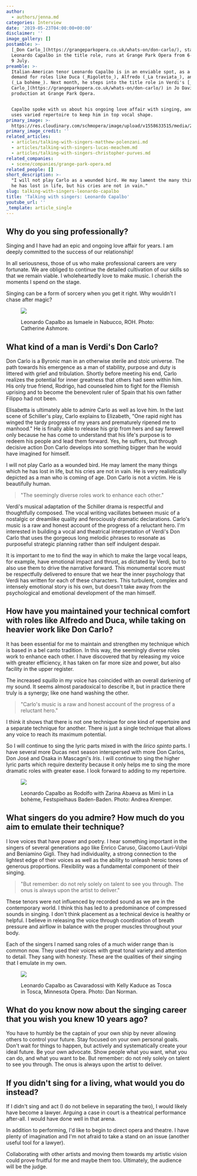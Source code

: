 ```yaml
---
author:
  - authors/jenna.md
categories: Interview
date: '2019-05-23T04:00:00+00:00'
disclaimer: ''
image_gallery: []
postamble: >-
  [_Don Carlo_](https://grangeparkopera.co.uk/whats-on/don-carlo/), starring
  Leonardo Capalbo in the title role, runs at Grange Park Opera from 6- June to
  9 July.
preamble: >-
  Italian-American tenor Leonardo Capalbo is in an enviable spot, as a tenor in
  demand for roles like Duca (_Rigoletto_), Alfredo (_La traviata_), and Rodolfo
  (_La bohème_). Next month, he steps into the title role in Verdi's [_Don
  Carlo_](https://grangeparkopera.co.uk/whats-on/don-carlo/) in Jo Davies'
  production at Grange Park Opera.


  Capalbo spoke with us about his ongoing love affair with singing, and how he
  uses varied repertoire to keep him in top vocal shape.
primary_image: >-
  https://res.cloudinary.com/schmopera/image/upload/v1558633515/media/2019/05/sqLeonardoCapalbo.jpg
primary_image_credit: ''
related_articles:
  - articles/talking-with-singers-matthew-polenzani.md
  - articles/talking-with-singers-lucas-meachem.md
  - articles/talking-with-singers-christopher-purves.md
related_companies:
  - scene/companies/grange-park-opera.md
related_people: []
short_description: >-
  "I will not play Carlo as a wounded bird. He may lament the many things which
  he has lost in life, but his cries are not in vain."
slug: talking-with-singers-leonardo-capalbo
title: 'Talking with singers: Leonardo Capalbo'
youtube_url: ''
_template: article_single
---
```


## Why do you sing professionally?

Singing and I have had an epic and ongoing love affair for years. I am deeply committed to the success of our relationship!

In all seriousness, those of us who make professional careers are very fortunate. We are obliged to continue the detailed cultivation of our skills so that we remain viable. I wholeheartedly love to make music. I cherish the moments I spend on the stage.

Singing can be a form of sorcery when you get it right. Why wouldn't I chase after magic?

<figure data-type="image">

![](https://res.cloudinary.com/schmopera/image/upload/v1558633577/media/2019/05/2756ashm_241LEONARDOCAPALBOASISMAELE-ROH.jpg)

<figcaption>Leonardo Capalbo as Ismaele in Nabucco, ROH. Photo: Catherine Ashmore.</figcaption>

</figure>

## What kind of a man is Verdi's Don Carlo?

Don Carlo is a Byronic man in an otherwise sterile and stoic universe. The path towards his emergence as a man of stability, purpose and duty is littered with grief and tribulation. Shortly before meeting his end, Carlo realizes the potential for inner greatness that others had seen within him. His only true friend, Rodrigo, had counseled him to fight for the Flemish uprising and to become the benevolent ruler of Spain that his own father Filippo had not been.

Elisabetta is ultimately able to admire Carlo as well as love him. In the last scene of Schiller's play, Carlo explains to Elizabeth, "One rapid night has winged the tardy progress of my years and prematurely ripened me to manhood." He is finally able to release his grip from hers and say farewell only because he has come to understand that his life's purpose is to redeem his people and lead them forward. Yes, he suffers, but through decisive action Don Carlo develops into something bigger than he would have imagined for himself.

I will not play Carlo as a wounded bird. He may lament the many things which he has lost in life, but his cries are not in vain. He is very realistically depicted as a man who is coming of age. Don Carlo is not a victim. He is beautifully human.

>"The seemingly diverse roles work to enhance each other."

Verdi's musical adaptation of the Schiller drama is respectful and thoughtfully composed. The vocal writing vacillates between music of a nostalgic or dreamlike quality and ferociously dramatic declarations. Carlo's music is a raw and honest account of the progress of a reluctant hero. I'm interested in building a vocal and theatrical interpretation of Verdi's Don Carlo that uses the gorgeous long melodic phrases to resonate as purposeful strategic planning rather than self indulgent despair.

It is important to me to find the way in which to make the large vocal leaps, for example, have emotional impact and thrust, as dictated by Verdi, but to also use them to drive the narrative forward. This monumental score must be respectfully delivered to ensure that we hear the inner psychology that Verdi has written for each of these characters. This turbulent, complex and intensely emotional story is his own, but doesn't take away from the psychological and emotional development of the man himself.

## How have you maintained your technical comfort with roles like Alfredo and Duca, while taking on heavier work like Don Carlo?

It has been essential for me to maintain and strengthen my technique which is based in a bel canto tradition. In this way, the seemingly diverse roles work to enhance each other. I have discovered that by releasing my voice with greater efficiency, it has taken on far more size and power, but also facility in the upper register. 

The increased _squillo_ in my voice has coincided with an overall darkening of my sound. It seems almost paradoxical to describe it, but in practice there truly is a synergy; like one hand washing the other. 

>"Carlo's music is a raw and honest account of the progress of a reluctant hero."

I think it shows that there is not one technique for one kind of repertoire and a separate technique for another. There is just a single technique that allows any voice to reach its maximum potential. 

So I will continue to sing the lyric parts mixed in with the _lirico spinto_ parts. I have several more Ducas next season interspersed with more Don Carlos, Don José and Osaka in Mascagni's _Iris_. I will continue to sing the higher lyric parts which require dexterity because it only helps me to sing the more dramatic roles with greater ease. I look forward to adding to my repertoire.

<figure data-type="image">

![](https://res.cloudinary.com/schmopera/image/upload/v1558633664/media/2019/05/LaBoheme_Baden-Baden_2017.jpg)

<figcaption>Leonardo Capalbo as Rodolfo with Zarina Abaeva as Mimì in La bohème, Festspielhaus Baden-Baden. Photo: Andrea Kremper.</figcaption>

</figure>

## What singers do you admire? How much do you aim to emulate their technique?

I love voices that have power and poetry. I hear something important in the singers of several generations ago like Enrico Caruso, Giacomo Lauri-Volpi and Beniamino Gigli. They had individuality, a strong connection to the lightest edge of their voices as well as the ability to unleash heroic tones of generous proportions. Flexibility was a fundamental component of their singing. 

>"But remember: do not rely solely on talent to see you through. The onus is always upon the artist to deliver."

These tenors were not influenced by recorded sound as we are in the contemporary world. I think this has led to a predominance of compressed sounds in singing. I don't think placement as a technical device is healthy or helpful. I believe in releasing the voice through coordination of breath pressure and airflow in balance with the proper muscles throughout your body. 

Each of the singers I named sang roles of a much wider range than is common now. They used their voices with great tonal variety and attention to detail. They sang with honesty. These are the qualities of their singing that I emulate in my own.

<figure data-type="image">

![](https://res.cloudinary.com/schmopera/image/upload/v1558633786/media/2019/05/LeonardoCapalboasCavaradossiandKellyKaduceasToscainToscaatMinnesotaOpera.jpg)

<figcaption>Leonardo Capalbo as Cavaradossi with Kelly Kaduce as Tosca in Tosca, Minnesota Opera. Photo: Dan Norman.</figcaption>

</figure>

## What do you know now about the singing career that you wish you knew 10 years ago?

You have to humbly be the captain of your own ship by never allowing others to control your future. Stay focused on your own personal goals. Don't wait for things to happen, but actively and systematically create your ideal future. Be your own advocate. Show people what you want, what you can do, and what you want to be. But remember: do not rely solely on talent to see you through. The onus is always upon the artist to deliver.

## If you didn't sing for a living, what would you do instead?

If I didn't sing and act (I do not believe in separating the two), I would likely have become a lawyer. Arguing a case in court is a theatrical performance after-all. I would have done well in that arena. 

In addition to performing, I'd like to begin to direct opera and theatre. I have plenty of imagination and I'm not afraid to take a stand on an issue (another useful tool for a lawyer). 

Collaborating with other artists and moving them towards my artistic vision could prove fruitful for me and maybe them too. Ultimately, the audience will be the judge.
